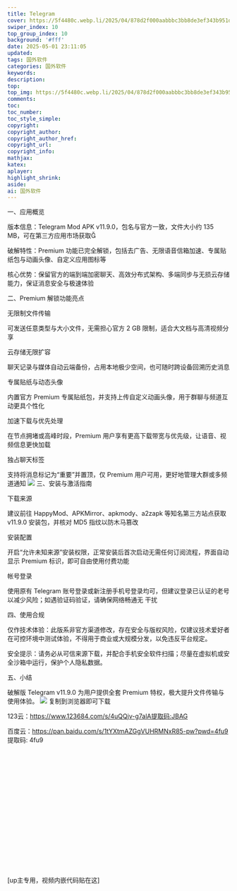 ```yaml
---
title: Telegram
cover: https://5f4480c.webp.li/2025/04/878d2f000aabbbc3bb8de3ef343b951d.jpg
swiper_index: 10
top_group_index: 10
background: '#fff'
date: 2025-05-01 23:11:05
updated:
tags: 国外软件
categories: 国外软件
keywords:
description:
top:
top_img: https://5f4480c.webp.li/2025/04/878d2f000aabbbc3bb8de3ef343b951d.jpg
comments:
toc:
toc_number:
toc_style_simple:
copyright:
copyright_author:
copyright_author_href:
copyright_url:
copyright_info:
mathjax:
katex:
aplayer:
highlight_shrink:
aside:
ai: 国外软件
---
```

一、应用概览

版本信息：Telegram Mod APK v11.9.0，包名与官方一致，文件大小约 135 MB，可在第三方应用市场获取

破解特性：Premium 功能已完全解锁，包括去广告、无限语音信箱加速、专属贴纸包与动画头像、自定义应用图标等

核心优势：保留官方的端到端加密聊天、高效分布式架构、多端同步与无损云存储能力，保证消息安全与极速体验

二、Premium 解锁功能亮点

无限制文件传输

可发送任意类型与大小文件，无需担心官方 2 GB 限制，适合大文档与高清视频分享

云存储无限扩容

聊天记录与媒体自动云端备份，占用本地极少空间，也可随时跨设备回溯历史消息

专属贴纸与动态头像

内置官方 Premium 专属贴纸包，并支持上传自定义动画头像，用于群聊与频道互动更具个性化

加速下载与优先处理

在节点拥堵或高峰时段，Premium 用户享有更高下载带宽与优先级，让语音、视频信息更快加载

独占聊天标签

支持将消息标记为“重要”并置顶，仅 Premium 用户可用，更好地管理大群或多频道通知
<img src="https://5f4480c.webp.li/2025/04/28d5b06e7a58f2d65be6e1dca8c759d9.jpg" >
三、安装与激活指南

下载来源

建议前往 HappyMod、APKMirror、apkmody、a2zapk 等知名第三方站点获取 v11.9.0 安装包，并核对 MD5 指纹以防木马篡改

安装配置

开启“允许未知来源”安装权限，正常安装后首次启动无需任何订阅流程，界面自动显示 Premium 标识，即可自由使用付费功能

帐号登录

使用原有 Telegram 账号登录或新注册手机号登录均可，但建议登录已认证的老号以减少风险；如遇验证码验证，请确保网络畅通无 干扰

四、使用合规

仅作技术体验：此版系非官方渠道修改，存在安全与版权风险，仅建议技术爱好者在可控环境中测试体验，不得用于商业或大规模分发，以免违反平台规定。

安全提示：请务必从可信来源下载，并配合手机安全软件扫描；尽量在虚拟机或安全沙箱中运行，保护个人隐私数据。

五、小结

破解版 Telegram v11.9.0 为用户提供全套 Premium 特权，极大提升文件传输与使用体验。
<img src="https://5f4480c.webp.li/2025/04/878d2f000aabbbc3bb8de3ef343b951d.jpg" >
复制到浏览器即可下载

123云：https://www.123684.com/s/4uQQjv-g7alA提取码:JBAG

百度云：https://pan.baidu.com/s/1tYXtmAZGgVUHRMNxR85-pw?pwd=4fu9 提取码: 4fu9
<div class="video-container">
[up主专用，视频内嵌代码贴在这]
</div>

<style>
.video-container {
    position: relative;
    width: 100%;
    padding-top: 56.25%; /* 16:9 aspect ratio (height/width = 9/16 * 100%) */
}

.video-container iframe {
    position: absolute;
    top: 0;
    left: 0;
    width: 100%;
    height: 100%;
}
</style>
